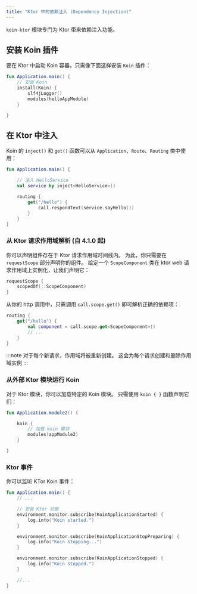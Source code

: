 ```yaml
---
title: "Ktor 中的依赖注入 (Dependency Injection)"
---
```

`koin-ktor` 模块专门为 Ktor 带来依赖注入功能。

## 安装 Koin 插件

要在 Ktor 中启动 Koin 容器，只需像下面这样安装 `Koin` 插件：

```kotlin
fun Application.main() {
    // 安装 Koin
    install(Koin) {
        slf4jLogger()
        modules(helloAppModule)
    }

}
```

## 在 Ktor 中注入

Koin 的 `inject()` 和 `get()` 函数可以从 `Application`、`Route`、`Routing` 类中使用：

```kotlin
fun Application.main() {

    // 注入 HelloService
    val service by inject<HelloService>()

    routing {
        get("/hello") {
            call.respondText(service.sayHello())
        }
    }
}
```

### 从 Ktor 请求作用域解析 (自 4.1.0 起)

你可以声明组件存在于 Ktor 请求作用域时间线内。 为此，你只需要在 `requestScope` 部分声明你的组件。 给定一个 `ScopeComponent` 类在 ktor web 请求作用域上实例化，让我们声明它：

```kotlin
requestScope {
    scopedOf(::ScopeComponent)
}
```

从你的 http 调用中，只需调用 `call.scope.get()` 即可解析正确的依赖项：

```kotlin
routing {
    get("/hello") {
        val component = call.scope.get<ScopeComponent>()
        // ... 
    }
}
```

:::note
对于每个新请求，作用域将被重新创建。 这会为每个请求创建和删除作用域实例
:::

### 从外部 Ktor 模块运行 Koin

对于 Ktor 模块，你可以加载特定的 Koin 模块。 只需使用 `koin { }` 函数声明它们：

```kotlin
fun Application.module2() {

    koin {
        // 加载 koin 模块
        modules(appModule2)
    }

}
```

### Ktor 事件

你可以监听 KTor Koin 事件：

```kotlin
fun Application.main() {
    // ...

    // 安装 Ktor 功能
    environment.monitor.subscribe(KoinApplicationStarted) {
        log.info("Koin started.")
    }

    environment.monitor.subscribe(KoinApplicationStopPreparing) {
        log.info("Koin stopping...")
    }

    environment.monitor.subscribe(KoinApplicationStopped) {
        log.info("Koin stopped.")
    }

    //...
}
```
